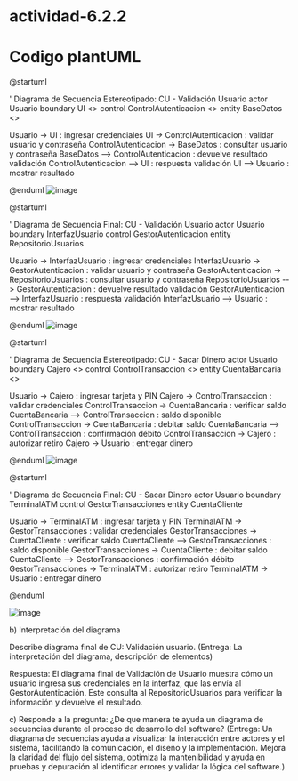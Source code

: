 # actividad-6.2.2

# Codigo plantUML
@startuml

' Diagrama de Secuencia Estereotipado: CU - Validación Usuario
actor Usuario
boundary UI <<boundary>>
control ControlAutenticacion <<control>>
entity BaseDatos <<entity>>

Usuario -> UI : ingresar credenciales
UI -> ControlAutenticacion : validar usuario y contraseña
ControlAutenticacion -> BaseDatos : consultar usuario y contraseña
BaseDatos --> ControlAutenticacion : devuelve resultado validación
ControlAutenticacion --> UI : respuesta validación
UI --> Usuario : mostrar resultado

@enduml
![image](https://github.com/user-attachments/assets/c7cb3c9f-1f65-45b8-9301-eb7dc3fa0584)

@startuml

' Diagrama de Secuencia Final: CU - Validación Usuario
actor Usuario
boundary InterfazUsuario
control GestorAutenticacion
entity RepositorioUsuarios

Usuario -> InterfazUsuario : ingresar credenciales
InterfazUsuario -> GestorAutenticacion : validar usuario y contraseña
GestorAutenticacion -> RepositorioUsuarios : consultar usuario y contraseña
RepositorioUsuarios --> GestorAutenticacion : devuelve resultado validación
GestorAutenticacion --> InterfazUsuario : respuesta validación
InterfazUsuario --> Usuario : mostrar resultado

@enduml
![image](https://github.com/user-attachments/assets/03ca77db-cf52-49bd-b5db-e3fb7f6f04be)

@startuml

' Diagrama de Secuencia Estereotipado: CU - Sacar Dinero
actor Usuario
boundary Cajero <<boundary>>
control ControlTransaccion <<control>>
entity CuentaBancaria <<entity>>

Usuario -> Cajero : ingresar tarjeta y PIN
Cajero -> ControlTransaccion : validar credenciales
ControlTransaccion -> CuentaBancaria : verificar saldo
CuentaBancaria --> ControlTransaccion : saldo disponible
ControlTransaccion -> CuentaBancaria : debitar saldo
CuentaBancaria --> ControlTransaccion : confirmación débito
ControlTransaccion -> Cajero : autorizar retiro
Cajero -> Usuario : entregar dinero

@enduml
![image](https://github.com/user-attachments/assets/ac844da7-9d64-4e52-ad30-cba2911421aa)

@startuml

' Diagrama de Secuencia Final: CU - Sacar Dinero
actor Usuario
boundary TerminalATM
control GestorTransacciones
entity CuentaCliente

Usuario -> TerminalATM : ingresar tarjeta y PIN
TerminalATM -> GestorTransacciones : validar credenciales
GestorTransacciones -> CuentaCliente : verificar saldo
CuentaCliente --> GestorTransacciones : saldo disponible
GestorTransacciones -> CuentaCliente : debitar saldo
CuentaCliente --> GestorTransacciones : confirmación débito
GestorTransacciones -> TerminalATM : autorizar retiro
TerminalATM -> Usuario : entregar dinero

@enduml

![image](https://github.com/user-attachments/assets/6263d842-e6a1-41dc-8c08-d4c4f07b8e1c)


b) Interpretación del diagrama

Describe diagrama final de CU: Validación usuario. (Entrega: La interpretación del diagrama, descripción de elementos)

Respuesta:
El diagrama final de Validación de Usuario muestra cómo un usuario ingresa sus credenciales en la interfaz, que las envía al GestorAutenticación. Este consulta al RepositorioUsuarios para verificar la información y devuelve el resultado. 

c) Responde a la pregunta: ¿De que manera te ayuda un diagrama de secuencias durante el proceso de desarrollo del software? 
(Entrega:
Un diagrama de secuencias ayuda a visualizar la interacción entre actores y el sistema, facilitando la comunicación, el diseño y la implementación. Mejora la claridad del flujo del sistema, optimiza la mantenibilidad y ayuda en pruebas y depuración al identificar errores y validar la lógica del software.)
